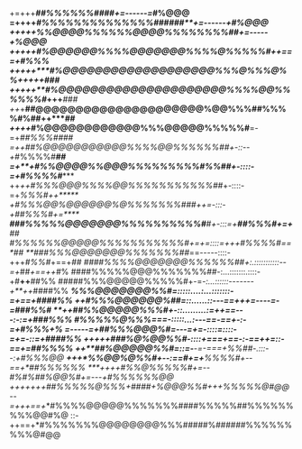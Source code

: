 +=+++************##%%%%%%####*********+=------=*#%@@@
=++++**********#%%%%%%%%%%%%%%######**+=------+*#%@@@
+++++********%%@@@@%%%%%%@@@@%%%%%%%%##+=-----+**%@@@
+++++******#%@@@@@@%%%%@@@@@@@%%%%@%%%%%#++===+**#%%%
+++++*****#%@@@@@@@@@@@@@@@@@@@%%%@%%%@%%*+++++***###
+++++**#%@@@@@@@@@@@@@@@@@@@@@%%%%@@%%%%%%#*+++***###
++*+**##@@@@@@@@@@@@@@@@@@@@@%@@%%%##%%%%#%##++****##
++++*#%@@@@@@@@@@@@%%%@@@@@%%%%%#**=-=+*##%%%#****###
=++*##%@@@@@@@@@@@%%%%@@%%%%%%##*+-::--+*#%%%%#****##
=+**+#%%@@@@%%@@@%%%%%%%%%#%%##*+-::::-=+#%%%%#******
++*++#%%%@@@%%%%@@%%%%%%%%%%%##*+-::::-=+*%%%#++*****
***+*#%%%@@%@@@@@@%@%%%%%%%###++=-:::-+*##%%%#+=*****
**###%%%%%@@@@@@@%%%%%%%%%%#**#+-:::=+**##%%%#+=+**##
***#%%%%%%@@@@@%%%%%%%%%%%#*+=+=::::=+++#%%%%#*==**##
**###%%%@@@@@@@%%%%%%%##*==-----::::-+++*#%%#*+==+*##
####%%%%@@@@@@@%%%%%%##+:.:::::::::::--=+*##*+==++*#%
####%%%%%@@@%%%%%%%#*#*-:...:::::::.::::-+#**++**##%%
#####%%%@@@@@%%%%%#+-=*-:...::::::-------+**++*####%%
*****%%%@@@@@@@%%#=:::::....:...:::::::-=+==+*###*#%%
***++#%%%@@@@@@%##=::......::---==+++=----=-=*##*#%%#
**++*##%%@@@@@%%%#+-::.........:=++==---:-:=+###%%%**
*******#%%%%%@%%%*===-:::::...:---==-==+-:-=+#%%%*+*%
=-----=+##%%%@@@%#=---=+=-::::=::::-=+=-::=+*#*##*#%%
++++*+*###%@%@@%%#-::::+===+==-:-==+*+=::-==+=*##%%%%
*++****##%@@@@@%%#=::=-**-=-===+*%%##*-.:::--:+#%%%@@
*****+++*%%@@%@%%#+--:=**=#+=+***%%%%#+--==+*##%%%%%%
****++++*#%%@%%%%%#+=--**#%#*%##*%@@%#+=---+#%%%%%%@@
++*+++++*##%%%%%@%%%****+*####*+%@@@%%#*+++*%%%%%@#@@
--=+++==+**#%%%%@@@@@%%%%%%%####%%%%%##%%%%%%%%%@@#%@
::-++==+*#%%%%%%%@@@@@@@@%%%#####%######%%%%%%%%%@#@@
